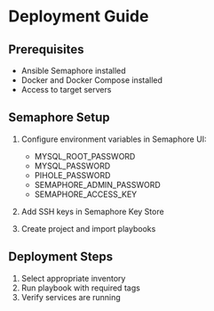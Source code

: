 # Deployment Guide

## Prerequisites
- Ansible Semaphore installed
- Docker and Docker Compose installed
- Access to target servers

## Semaphore Setup
1. Configure environment variables in Semaphore UI:
   - MYSQL_ROOT_PASSWORD
   - MYSQL_PASSWORD
   - PIHOLE_PASSWORD
   - SEMAPHORE_ADMIN_PASSWORD
   - SEMAPHORE_ACCESS_KEY

2. Add SSH keys in Semaphore Key Store

3. Create project and import playbooks

## Deployment Steps
1. Select appropriate inventory
2. Run playbook with required tags
3. Verify services are running 